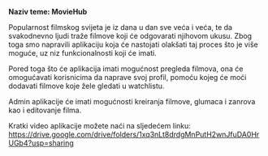 **Naziv teme: MovieHub**

Popularnost filmskog svijeta je iz dana u dan sve veća i veća, te da svakodnevno ljudi traže filmove koji će odgovarati njihovom ukusu. Zbog toga smo napravili aplikaciju koja će nastojati olakšati taj proces što je više moguće, uz niz funkcionalnosti koji će imati. 

Pored toga što će aplikacija imati mogućnost pregleda filmova, ona će omogućavati korisnicima da naprave svoj profil, pomoću kojeg će moći dodavati filmove koje žele gledati u  watchlistu.

Admin aplikacije će imati mogućnosti kreiranja filmove, glumaca i zanrova kao i editovanje filma.

Kratki video aplikacije možete naći na sljedećem linku:
https://drive.google.com/drive/folders/1xq3nLt8drdgMnPutH2wnJfuDA0HrUGb4?usp=sharing
